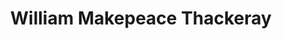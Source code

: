 ---
title: "William Makepeace Thackeray"
hashtag: william-makepeace-thackeray
layout: hashtag
tags:
  - writer
  - Human Being
---
